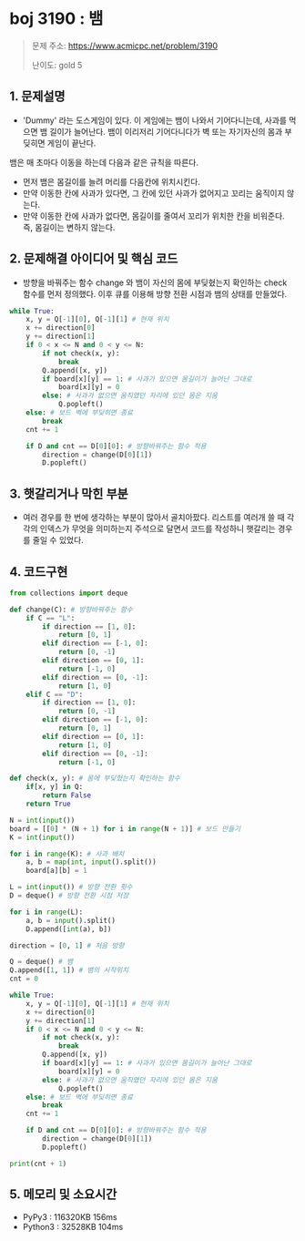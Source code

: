 # boj 3190 : 뱀
> 문제 주소: https://www.acmicpc.net/problem/3190
> 
> 난이도: gold 5

## 1. 문제설명
- 'Dummy' 라는 도스게임이 있다. 이 게임에는 뱀이 나와서 기어다니는데, 사과를 먹으면 뱀 길이가 늘어난다. 뱀이 이리저리 기어다니다가 벽 또는 자기자신의 몸과 부딪히면 게임이 끝난다.

뱀은 매 초마다 이동을 하는데 다음과 같은 규칙을 따른다.

- 먼저 뱀은 몸길이를 늘려 머리를 다음칸에 위치시킨다.
- 만약 이동한 칸에 사과가 있다면, 그 칸에 있던 사과가 없어지고 꼬리는 움직이지 않는다.
- 만약 이동한 칸에 사과가 없다면, 몸길이를 줄여서 꼬리가 위치한 칸을 비워준다. 즉, 몸길이는 변하지 않는다.

## 2. 문제해결 아이디어 및 핵심 코드
- 방향을 바꿔주는 함수 change 와 뱀이 자신의 몸에 부딪혔는지 확인하는 check 함수를 먼저 정의했다.
이후 큐를 이용해 방향 전환 시점과 뱀의 상태를 만들었다.
  
  
```python
while True:
    x, y = Q[-1][0], Q[-1][1] # 현재 위치
    x += direction[0]
    y += direction[1]
    if 0 < x <= N and 0 < y <= N:
        if not check(x, y):
            break
        Q.append([x, y])
        if board[x][y] == 1: # 사과가 있으면 몸길이가 늘어난 그대로
            board[x][y] = 0
        else: # 사과가 없으면 움직였던 자리에 있던 몸은 지움
            Q.popleft()
    else: # 보드 벽에 부딪히면 종료
        break
    cnt += 1

    if D and cnt == D[0][0]: # 방향바꿔주는 함수 적용
        direction = change(D[0][1])
        D.popleft()
```

## 3. 햇갈리거나 막힌 부분
- 여러 경우를 한 번에 생각하는 부분이 많아서 골치아팠다.
  리스트를 여러개 쓸 때 각각의 인덱스가 무엇을 의미하는지 주석으로 달면서 코드를 작성하니
  햇갈리는 경우를 줄일 수 있었다.

## 4. 코드구현
``` python
from collections import deque

def change(C): # 방향바꿔주는 함수
    if C == "L":
        if direction == [1, 0]:
            return [0, 1]
        elif direction == [-1, 0]:
            return [0, -1]
        elif direction == [0, 1]:
            return [-1, 0]
        elif direction == [0, -1]:
            return [1, 0]
    elif C == "D":
        if direction == [1, 0]:
            return [0, -1]
        elif direction == [-1, 0]:
            return [0, 1]
        elif direction == [0, 1]:
            return [1, 0]
        elif direction == [0, -1]:
            return [-1, 0]

def check(x, y): # 몸에 부딪혔는지 확인하는 함수
    if[x, y] in Q:
        return False
    return True

N = int(input())
board = [[0] * (N + 1) for i in range(N + 1)] # 보드 만들기
K = int(input())

for i in range(K): # 사과 배치
    a, b = map(int, input().split())
    board[a][b] = 1

L = int(input()) # 방향 전환 횟수
D = deque() # 방향 전환 시점 저장

for i in range(L):
    a, b = input().split()
    D.append([int(a), b])

direction = [0, 1] # 처음 방향

Q = deque() # 뱀
Q.append([1, 1]) # 뱀의 시작위치
cnt = 0

while True:
    x, y = Q[-1][0], Q[-1][1] # 현재 위치
    x += direction[0]
    y += direction[1]
    if 0 < x <= N and 0 < y <= N:
        if not check(x, y):
            break
        Q.append([x, y])
        if board[x][y] == 1: # 사과가 있으면 몸길이가 늘어난 그대로
            board[x][y] = 0
        else: # 사과가 없으면 움직였던 자리에 있던 몸은 지움
            Q.popleft()
    else: # 보드 벽에 부딪히면 종료
        break
    cnt += 1

    if D and cnt == D[0][0]: # 방향바꿔주는 함수 적용
        direction = change(D[0][1])
        D.popleft()

print(cnt + 1)
```
## 5. 메모리 및 소요시간
- PyPy3 :   116320KB	156ms
- Python3 : 32528KB	    104ms